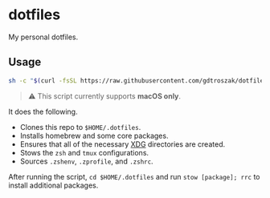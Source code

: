 # dotfiles

My personal dotfiles.

## Usage

```sh
sh -c "$(curl -fsSL https://raw.githubusercontent.com/gdtroszak/dotfiles/main/bootstrap.sh)"
```

> ⚠️ This script currently supports **macOS only**.

It does the following.

- Clones this repo to `$HOME/.dotfiles`.
- Installs homebrew and some core packages.
- Ensures that all of the necessary
  [XDG](https://specifications.freedesktop.org/basedir-spec/latest/) directories
  are created.
- Stows the `zsh` and `tmux` configurations.
- Sources `.zshenv`, `.zprofile`, and `.zshrc`.

After running the script, `cd $HOME/.dotfiles`
and run `stow [package]; rrc` to install additional packages.
